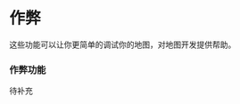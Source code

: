 # 作弊
这些功能可以让你更简单的调试你的地图，对地图开发提供帮助。

### 作弊功能
待补充

[技能创建]:/ac/api/skill?=创建
[状态创建]:/ac/api/buff?=创建
[生命]: ac/unit/attribute?=生命
[魔法]: ac/unit/attribute?=魔法
[英雄]: ac/term/英雄
[HeroSkill]: 404
[HideSkill]: 404
[英雄技能槽]: ac/term/技能槽?=英雄
[隐藏技能槽]: ac/term/技能槽?=隐藏
[单位-重载]: 404
